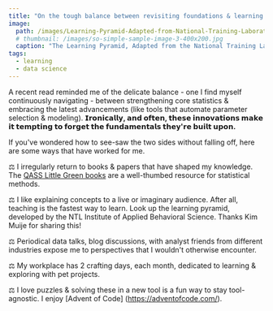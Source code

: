 ```yaml
---
title: "On the tough balance between revisiting foundations & learning new tools"
image: 
  path: /images/Learning-Pyramid-Adapted-from-National-Training-Laboratories-Bethel-Maine-USA.png
  # thumbnail: /images/so-simple-sample-image-3-400x200.jpg
  caption: "The Learning Pyramid, Adapted from the National Training Laboratoties"
tags:
  - learning
  - data science
---
```

A recent read reminded me of the delicate balance - one I find myself continuously navigating - between strengthening core statistics & embracing the latest advancements (like tools that automate parameter selection & modeling). **𝗜𝗿𝗼𝗻𝗶𝗰𝗮𝗹𝗹𝘆, 𝗮𝗻𝗱 𝗼𝗳𝘁𝗲𝗻, 𝘁𝗵𝗲𝘀𝗲 𝗶𝗻𝗻𝗼𝘃𝗮𝘁𝗶𝗼𝗻𝘀 𝗺𝗮𝗸𝗲 𝗶𝘁 𝘁𝗲𝗺𝗽𝘁𝗶𝗻𝗴 𝘁𝗼 𝗳𝗼𝗿𝗴𝗲𝘁 𝘁𝗵𝗲 𝗳𝘂𝗻𝗱𝗮𝗺𝗲𝗻𝘁𝗮𝗹𝘀 𝘁𝗵𝗲𝘆'𝗿𝗲 𝗯𝘂𝗶𝗹𝘁 𝘂𝗽𝗼𝗻.**

If you've wondered how to see-saw the two sides without falling off, here are some ways that have worked for me.

⚖️ I irregularly return to books & papers that have shaped my knowledge. The [QASS Little Green books](https://guides.lib.ua.edu/c.php?g=736206&p=10025333) are a well-thumbed resource for statistical methods.

⚖️ I like explaining concepts to a live or imaginary audience. After all, teaching is the fastest way to learn. Look up the learning pyramid, developed by the NTL Institute of Applied Behavioral Science. Thanks Kim Muije for sharing this!

⚖️ Periodical data talks, blog discussions, with analyst friends from different industries expose me to perspectives that I wouldn't otherwise encounter. 

⚖️ My workplace has 2 crafting days, each month, dedicated to learning & exploring with pet projects.

⚖️ I love puzzles & solving these in a new tool is a fun way to stay tool-agnostic. I enjoy [Advent of Code] (https://adventofcode.com/).